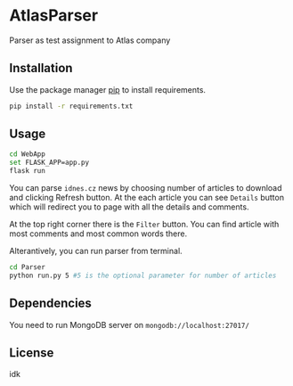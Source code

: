 # AtlasParser

Parser as test assignment to Atlas company

## Installation

Use the package manager [pip](https://pip.pypa.io/en/stable/) to install requirements.

```bash
pip install -r requirements.txt
```

## Usage

```bash
cd WebApp
set FLASK_APP=app.py
flask run
```

You can parse `idnes.cz` news by choosing number of articles to download and clicking Refresh button. At the each article you can see `Details` button which will redirect you to page with all the details and comments.

At the top right corner there is the `Filter` button. You can find article with most comments and most common words there.

Alterantively, you can run parser from terminal.
```bash
cd Parser
python run.py 5 #5 is the optional parameter for number of articles 
```

## Dependencies
You need to run MongoDB server on ```mongodb://localhost:27017/```

## License
idk
